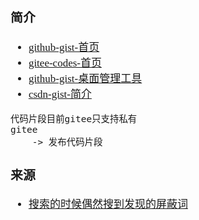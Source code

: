 <span  style="font-family: Simsun,serif; font-size: 17px; ">

### 简介

- [github-gist-首页](https://gist.github.com/)
- [gitee-codes-首页](https://gitee.com/MyYukino/codes)
- [github-gist-桌面管理工具](https://github.com/Gisto/Gisto)
- [csdn-gist-简介](https://blog.csdn.net/yz18931904/article/details/80482166)
~~~
代码片段目前gitee只支持私有
gitee
    -> 发布代码片段
~~~

### 来源

- [搜索的时候偶然搜到发现的屏蔽词](https://gist.github.com/cuimuxi)

</span>